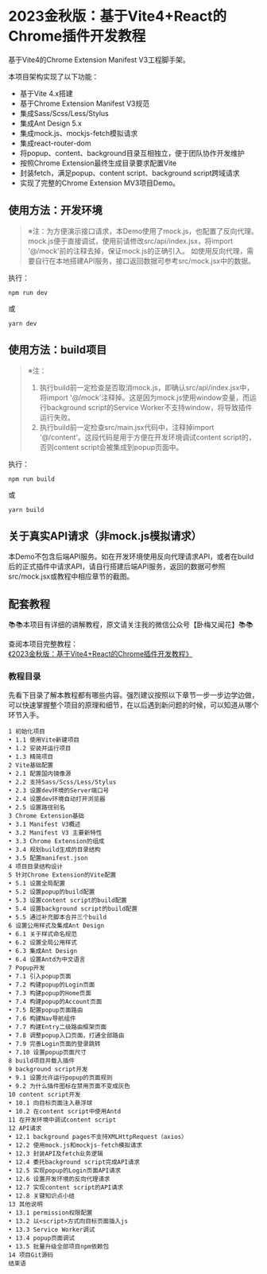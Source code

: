 # 2023金秋版：基于Vite4+React的Chrome插件开发教程

基于Vite4的Chrome Extension Manifest V3工程脚手架。

本项目架构实现了以下功能：

- 基于Vite 4.x搭建
- 基于Chrome Extension Manifest V3规范
- 集成Sass/Scss/Less/Stylus
- 集成Ant Design 5.x
- 集成mock.js、mockjs-fetch模拟请求
- 集成react-router-dom
- 将popup、content、background目录互相独立，便于团队协作开发维护
- 按照Chrome Extension最终生成目录要求配置Vite
- 封装fetch，满足popup、content script、background script跨域请求
- 实现了完整的Chrome Extension MV3项目Demo。


## 使用方法：开发环境

> ※注：为方便演示接口请求，本Demo使用了mock.js，也配置了反向代理。
> mock.js便于直接调试，使用前请修改src/api/index.jsx，将import '@/mock'前的注释去掉，保证mock.js的正确引入。
> 如使用反向代理，需要自行在本地搭建API服务，接口返回数据可参考src/mock.jsx中的数据。

执行：
```
npm run dev
```
或
```
yarn dev
```

## 使用方法：build项目

> ※注：
> 1. 执行build前一定检查是否取消mock.js，即确认src/api/index.jsx中，将import '@/mock'注释掉。这是因为mock.js使用window变量，而运行background script的Service Worker不支持window，将导致插件运行失败。
> 2. 执行build前一定检查src/main.jsx代码中，注释掉import '@/content'。这段代码是用于方便在开发环境调试content script的，否则content script会被集成到popup页面中。

执行：
```
npm run build
```
或
```
yarn build
```

## 关于真实API请求（非mock.js模拟请求）

本Demo不包含后端API服务。如在开发环境使用反向代理请求API，或者在build后的正式插件中请求API，请自行搭建后端API服务，返回的数据可参照src/mock.jsx或教程中相应章节的截图。

## 配套教程

📚📚本项目有详细的讲解教程，原文请关注我的微信公众号【卧梅又闻花】📚📚

查阅本项目完整教程：[《2023金秋版：基于Vite4+React的Chrome插件开发教程》](https://mp.weixin.qq.com/s/tCUAcnLnTzb5AdQC56JQxw)

### 教程目录

先看下目录了解本教程都有哪些内容。强烈建议按照以下章节一步一步边学边做，可以快速掌握整个项目的原理和细节，在以后遇到新问题的时候，可以知道从哪个环节入手。

```
1 初始化项目
• 1.1 使用Vite新建项目
• 1.2 安装并运行项目
• 1.3 精简项目
2 Vite基础配置
• 2.1 配置国内镜像源
• 2.2 支持Sass/Scss/Less/Stylus
• 2.3 设置dev环境的Server端口号
• 2.4 设置dev环境自动打开浏览器
• 2.5 设置路径别名
3 Chrome Extension基础
• 3.1 Manifest V3概述
• 3.2 Manifest V3 主要新特性
• 3.3 Chrome Extension的组成
• 3.4 规划build生成的目录结构
• 3.5 配置manifest.json
4 项目目录结构设计
5 针对Chrome Extension的Vite配置
• 5.1 设置全局配置
• 5.2 设置popup的build配置
• 5.3 设置content script的build配置
• 5.4 设置background script的build配置
• 5.5 通过补充脚本合并三个build
6 设置公用样式及集成Ant Design
• 6.1 关于样式命名规范
• 6.2 设置全局公用样式
• 6.3 集成Ant Design
• 6.4 设置Antd为中文语言
7 Popup开发
• 7.1 引入popup页面
• 7.2 构建popup的Login页面
• 7.3 构建popup的Home页面
• 7.4 构建popup的Account页面
• 7.5 配置popup页面路由
• 7.6 构建Nav导航组件
• 7.7 构建Entry二级路由框架页面
• 7.8 调整popup入口页面，打通全部路由
• 7.9 完善Login页面的登录跳转
• 7.10 设置popup页面尺寸
8 build项目并载入插件
9 background script开发
• 9.1 设置允许运行popup的页面规则
• 9.2 为什么插件图标在禁用页面不变成灰色
10 content script开发
• 10.1 向目标页面注入悬浮球
• 10.2 在content script中使用Antd
11 在开发环境中调试content script
12 API请求
• 12.1 background pages不支持XMLHttpRequest（axios）
• 12.2 使用mock.js和mockjs-fetch模拟请求
• 12.3 封装API及fetch业务逻辑
• 12.4 委托background script完成API请求
• 12.5 实现popup的Login页面API请求
• 12.6 设置开发环境的反向代理请求
• 12.7 实现content script的API请求
• 12.8 关键知识点小结
13 其他说明
• 13.1 permission权限配置
• 13.2 以<script>方式向目标页面插入js
• 13.3 Service Worker调试
• 13.4 popup页面调试
• 13.5 批量升级全部项目npm依赖包
14 项目Git源码
结束语
```
